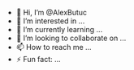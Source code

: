 - 👋 Hi, I’m @AlexButuc
- 👀 I’m interested in ...
- 🌱 I’m currently learning ...
- 💞️ I’m looking to collaborate on ...
- 📫 How to reach me ...
- ⚡ Fun fact: ...

<!---
AlexButuc/AlexButuc is a ✨ special ✨ repository because its `README.md` (this file) appears on your GitHub profile.
You can click the Preview link to take a look at your changes.
--->
